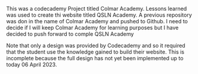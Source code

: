 This was a codecademy Project titled Colmar Academy. Lessons learned was used to create thi website
titled QSLN Academy. A previous repository was don in the name of Colmar Academy and pushed to Github.
I need to decide if I will keep Colmar Academy for learning purposes but I have decided to push forward
to comple QSLN Academy


Note that only a design was provided by Codecademy and so it required that the student
use the knowledge gained to build their website. This is incomplete because the full design has not yet
been implemented up to today 06 April 2023.
